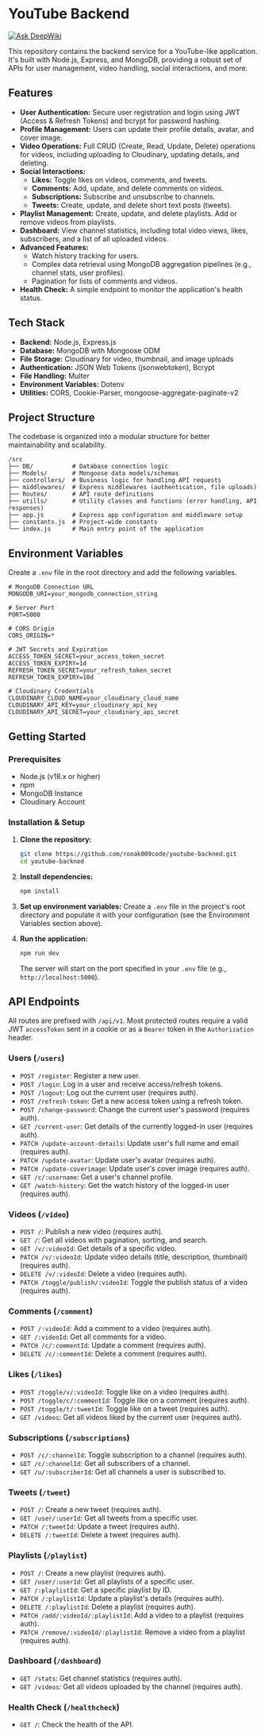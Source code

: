 # YouTube Backend

[![Ask DeepWiki](https://devin.ai/assets/askdeepwiki.png)](https://deepwiki.com/ronak009code/Youtube-Backned)

This repository contains the backend service for a YouTube-like application. It's built with Node.js, Express, and MongoDB, providing a robust set of APIs for user management, video handling, social interactions, and more.

## Features

-   **User Authentication:** Secure user registration and login using JWT (Access & Refresh Tokens) and bcrypt for password hashing.
-   **Profile Management:** Users can update their profile details, avatar, and cover image.
-   **Video Operations:** Full CRUD (Create, Read, Update, Delete) operations for videos, including uploading to Cloudinary, updating details, and deleting.
-   **Social Interactions:**
    -   **Likes:** Toggle likes on videos, comments, and tweets.
    -   **Comments:** Add, update, and delete comments on videos.
    -   **Subscriptions:** Subscribe and unsubscribe to channels.
    -   **Tweets:** Create, update, and delete short text posts (tweets).
-   **Playlist Management:** Create, update, and delete playlists. Add or remove videos from playlists.
-   **Dashboard:** View channel statistics, including total video views, likes, subscribers, and a list of all uploaded videos.
-   **Advanced Features:**
    -   Watch history tracking for users.
    -   Complex data retrieval using MongoDB aggregation pipelines (e.g., channel stats, user profiles).
    -   Pagination for lists of comments and videos.
-   **Health Check:** A simple endpoint to monitor the application's health status.

## Tech Stack

-   **Backend:** Node.js, Express.js
-   **Database:** MongoDB with Mongoose ODM
-   **File Storage:** Cloudinary for video, thumbnail, and image uploads
-   **Authentication:** JSON Web Tokens (jsonwebtoken), Bcrypt
-   **File Handling:** Multer
-   **Environment Variables:** Dotenv
-   **Utilities:** CORS, Cookie-Parser, mongoose-aggregate-paginate-v2

## Project Structure

The codebase is organized into a modular structure for better maintainability and scalability.

```
/src
├── DB/           # Database connection logic
├── Models/       # Mongoose data models/schemas
├── controllers/  # Business logic for handling API requests
├── middlewares/  # Express middlewares (authentication, file uploads)
├── Routes/       # API route definitions
├── utills/       # Utility classes and functions (error handling, API responses)
├── app.js        # Express app configuration and middleware setup
├── constants.js  # Project-wide constants
└── index.js      # Main entry point of the application
```

## Environment Variables

Create a `.env` file in the root directory and add the following variables.

```env
# MongoDB Connection URL
MONGODB_URI=your_mongodb_connection_string

# Server Port
PORT=5000

# CORS Origin
CORS_ORIGIN=*

# JWT Secrets and Expiration
ACCESS_TOKEN_SECRET=your_access_token_secret
ACCESS_TOKEN_EXPIRY=1d
REFRESH_TOKEN_SECRET=your_refresh_token_secret
REFRESH_TOKEN_EXPIRY=10d

# Cloudinary Credentials
CLOUDINARY_CLOUD_NAME=your_cloudinary_cloud_name
CLOUDINARY_API_KEY=your_cloudinary_api_key
CLOUDINARY_API_SECRET=your_cloudinary_api_secret
```

## Getting Started

### Prerequisites

-   Node.js (v18.x or higher)
-   npm
-   MongoDB Instance
-   Cloudinary Account

### Installation & Setup

1.  **Clone the repository:**
    ```bash
    git clone https://github.com/ronak009code/youtube-backned.git
    cd youtube-backned
    ```

2.  **Install dependencies:**
    ```bash
    npm install
    ```

3.  **Set up environment variables:**
    Create a `.env` file in the project's root directory and populate it with your configuration (see the Environment Variables section above).

4.  **Run the application:**
    ```bash
    npm run dev
    ```
    The server will start on the port specified in your `.env` file (e.g., `http://localhost:5000`).

## API Endpoints

All routes are prefixed with `/api/v1`. Most protected routes require a valid JWT `accessToken` sent in a cookie or as a `Bearer` token in the `Authorization` header.

### Users (`/users`)

-   `POST /register`: Register a new user.
-   `POST /login`: Log in a user and receive access/refresh tokens.
-   `POST /logout`: Log out the current user (requires auth).
-   `POST /refresh-token`: Get a new access token using a refresh token.
-   `POST /change-password`: Change the current user's password (requires auth).
-   `GET /current-user`: Get details of the currently logged-in user (requires auth).
-   `PATCH /update-account-details`: Update user's full name and email (requires auth).
-   `PATCH /update-avatar`: Update user's avatar (requires auth).
-   `PATCH /update-coverimage`: Update user's cover image (requires auth).
-   `GET /c/:username`: Get a user's channel profile.
-   `GET /watch-history`: Get the watch history of the logged-in user (requires auth).

### Videos (`/video`)

-   `POST /`: Publish a new video (requires auth).
-   `GET /`: Get all videos with pagination, sorting, and search.
-   `GET /v/:videoId`: Get details of a specific video.
-   `PATCH /v/:videoId`: Update video details (title, description, thumbnail) (requires auth).
-   `DELETE /v/:videoId`: Delete a video (requires auth).
-   `PATCH /toggle/publish/:videoId`: Toggle the publish status of a video (requires auth).

### Comments (`/comment`)

-   `POST /:videoId`: Add a comment to a video (requires auth).
-   `GET /:videoId`: Get all comments for a video.
-   `PATCH /c/:commentId`: Update a comment (requires auth).
-   `DELETE /c/:commentId`: Delete a comment (requires auth).

### Likes (`/likes`)

-   `POST /toggle/v/:videoId`: Toggle like on a video (requires auth).
-   `POST /toggle/c/:commentId`: Toggle like on a comment (requires auth).
-   `POST /toggle/t/:tweetId`: Toggle like on a tweet (requires auth).
-   `GET /videos`: Get all videos liked by the current user (requires auth).

### Subscriptions (`/subscriptions`)

-   `POST /c/:channelId`: Toggle subscription to a channel (requires auth).
-   `GET /c/:channelId`: Get all subscribers of a channel.
-   `GET /u/:subscriberId`: Get all channels a user is subscribed to.

### Tweets (`/tweet`)

-   `POST /`: Create a new tweet (requires auth).
-   `GET /user/:userId`: Get all tweets from a specific user.
-   `PATCH /:tweetId`: Update a tweet (requires auth).
-   `DELETE /:tweetId`: Delete a tweet (requires auth).

### Playlists (`/playlist`)

-   `POST /`: Create a new playlist (requires auth).
-   `GET /user/:userId`: Get all playlists of a specific user.
-   `GET /:playlistId`: Get a specific playlist by ID.
-   `PATCH /:playlistId`: Update a playlist's details (requires auth).
-   `DELETE /:playlistId`: Delete a playlist (requires auth).
-   `PATCH /add/:videoId/:playlistId`: Add a video to a playlist (requires auth).
-   `PATCH /remove/:videoId/:playlistId`: Remove a video from a playlist (requires auth).

### Dashboard (`/dashboard`)

-   `GET /stats`: Get channel statistics (requires auth).
-   `GET /videos`: Get all videos uploaded by the channel (requires auth).

### Health Check (`/healthcheck`)

-   `GET /`: Check the health of the API.